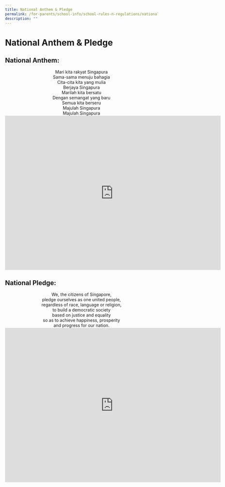 ```yaml
---
title: National Anthem & Pledge
permalink: /for-parents/school-info/school-rules-n-regulations/national-anthem-n-pledge/
description: ""
---
```

# National Anthem & Pledge

## National Anthem:

<center>Mari kita rakyat Singapura<br>Sama-sama menuju bahagia<br>Cita-cita kita yang mulia<br>Berjaya Singapura<br>Marilah kita bersatu<br>Dengan semangat yang baru<br>Semua kita berseru<br>Majulah Singapura<br>Majulah Singapura</center>


<iframe width="711" height="509" src="https://www.youtube.com/embed/BPmDOuF7q4w" title="School Web Anthem" frameborder="0" allow="accelerometer; autoplay; clipboard-write; encrypted-media; gyroscope; picture-in-picture" allowfullscreen></iframe>


## National Pledge:

<center>We, the citizens of Singapore,<br>pledge ourselves as one united people,<br>regardless of race, language or religion,<br>to build a democratic society<br>based on justice and equality<br>so as to achieve happiness, prosperity<br>and progress for our nation.</center>

<iframe width="711" height="509" src="https://www.youtube.com/embed/vU0BA_c28mw" title="Pledge" frameborder="0" allow="accelerometer; autoplay; clipboard-write; encrypted-media; gyroscope; picture-in-picture" allowfullscreen></iframe>